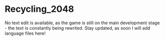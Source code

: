 # Recycling_2048

No text edit is available, as the game is still on the main development stage - the text is constantly being rewrited. 
Stay updated, as soon I will add language files here!
